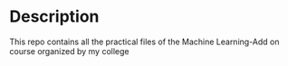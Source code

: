 # Description
This repo contains all the practical files of the Machine Learning-Add on course organized by my college
